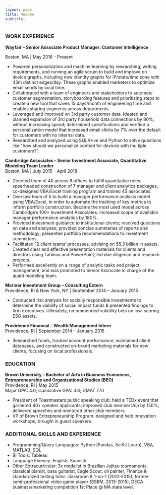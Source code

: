 ```yaml
---
layout: page
title: Resume
subtitle: 
---
```

### WORK EXPERIENCE

**Wayfair – Senior Associate Product Manager: Customer Intelligence**

Boston, MA | May 2018 – Present
- Powered personalization and machine learning by researching, writing requirements, and running an agile scrum to build and improve on device graphs, including new identity graphs for IP/state/time zone with 43m distinct edges/day. These graphs enabled marketers to optimize email sends by local time.
- Collaborated with a team of engineers and stakeholders to automate customer segmentation, storyboarding features and prioritizing steps to create a new tool that saves 15 days/month of engineering time and enables sharing segments across departments.
- Leveraged and improved on 3rd party customer data. Ideated and planned expansion of 3rd party household data connections by 80%, without increasing spend; determined specifications and verified a personalization model that increased email clicks by 7% over the default for customers with no internal data.
- Researched and analyzed using SQL/Hive and Python to solve questions like "how should we personalize content for devices with multiple customers?".

**Cambridge Associates – Senior Investment Associate, Quantitative Modeling Team Leader**  
Boston, MA | July 2015 – April 2018 
- Directed team of 40 across 6 offices to fulfill quantitative roles: spearheaded construction of 7 manager and client analytics packages, co-designed VBA/Excel training program and trained 45 associates.
- Oversaw team of 5 to build a manager performance analysis model using VBA/Excel, in order to automate the tracking of key metrics to inform portfolio construction. Became the most used model across Cambridge’s 100+ Investment Associates. Increased scope of available manager performance analytics by 180%.
- Provided investment guidance to institutional clients; resolved questions on data and analyses; provided concise summaries of reports and methodology; presented portfolio recommendations to investment committees.
- Facilitated 12 client teams’ processes, advising on $5.3 billion in assets. Created clear and effective presentation materials for clients and directors using Tableau and PowerPoint; led due diligence and research projects.
- Performed excellently on a range of analytic tasks and project management, and was promoted to Senior Associate in charge of the quant modeling team.

**Mariner Investment Group – Consulting Extern**  
Providence, RI & New York, NY | September 2014 – January 2015  
- Conducted risk analysis for socially responsible investments to determine the viability of social impact funds & presented findings to firm executives. Ultimately, recommended volatility bets on low-scoring ESG assets.

**Providence Financial – Wealth Management Intern**  
Providence, RI | September 2014 – January 2015  
- Researched funds, tracked account performance, maintained client databases, and constructed on-brand marketing materials for new clients, focusing on local professionals.

### EDUCATION

**Brown University – Bachelor of Arts in Business Economics, Entrepreneurship and Organizational Studies (BEO)**  
Providence, RI | May 2015  
Major GPA: 4.0; Cumulative GPA: 3.8; GMAT 770
- President of Toastmasters public speaking club: held a TEDx event that garnered 40+ speaker applicants; improved club membership by 150%; delivered speeches and mentored other club members.  
- VP of Brown Entrepreneurship Program: designed and held innovation workshops, brought in guest speakers.

### ADDITIONAL SKILLS AND EXPERIENCE  
  
- Programming/Query Languages: Python (Pandas, SciKit Learn), VBA, MATLAB, SQL  
- BI Tools: Tableau
- Language Fluency: English, Spanish  
- Other Extracurricular: 3x medalist in Brazilian Jujitsu tournaments, classical pianist, bass guitarist, Eagle Scout, oil painter, Finance & standardized testing tutor: classroom & 1-on-1 (2012-2015), former semi-professional video game player (SSBM, 2013-2015), DECA business/marketing competition 1st Place @ MA state level.
